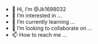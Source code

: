 - 👋 Hi, I’m @Jk1698032
- 👀 I’m interested in ...
- 🌱 I’m currently learning ...
- 💞️ I’m looking to collaborate on ...
- 📫 How to reach me ...

<!---
Jk1698032/Jk1698032 <a href="https://dontkillmyapp.com/xiaomi"><img id="badge-shareable" width="306px" src="https://dontkillmyapp.com/badge/assets/js/main.js3.svg"></a>
